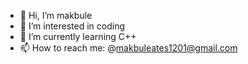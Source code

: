 - 👋 Hi, I’m makbule
- 👀 I’m interested in coding
- 🌱 I’m currently learning C++
- 📫 How to reach me: @makbuleates1201@gmail.com

